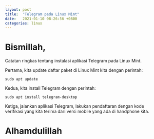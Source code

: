 ```yaml
---
layout: post
title:  "Telegram pada Linux Mint"
date:   2021-01-10 08:26:56 +0800
categories: linux
---
```


# Bismillah,

Catatan ringkas tentang instalasi aplikasi Telegram pada Linux Mint.

Pertama, kita update daftar paket di Linux Mint kita dengan perintah:
```text
sudo apt update
```

Kedua, kita install Telegram dengan perintah:
```text
sudo apt install telegram-desktop
```

Ketiga, jalankan aplikasi Telegram, lakukan pendaftaran dengan kode
verifikasi yang kita terima dari versi mobile yang ada di handphone kita.


# Alhamdulillah
